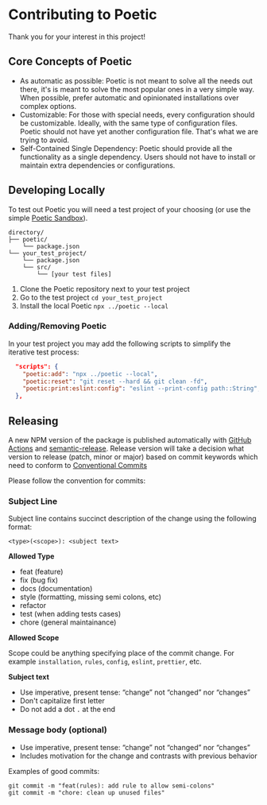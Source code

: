 # Contributing to Poetic

Thank you for your interest in this project!

## Core Concepts of Poetic

- As automatic as possible: Poetic is not meant to solve all the needs out there, it's is meant to solve the most popular ones in a very simple way. When possible, prefer automatic and opinionated installations over complex options.
- Customizable: For those with special needs, every configuration should be customizable. Ideally, with the same type of configuration files. Poetic should not have yet another configuration file. That's what we are trying to avoid.
- Self-Contained Single Dependency: Poetic should provide all the functionality as a single dependency. Users should not have to install or maintain extra dependencies or configurations.

## Developing Locally

To test out Poetic you will need a test project of your choosing (or use the simple [Poetic Sandbox](https://github.com/arianacosta/poetic-sandbox)).

```shell
directory/
├── poetic/
    └── package.json
└── your_test_project/
    └── package.json
    └── src/
        └── [your test files]
```

1. Clone the Poetic repository next to your test project
2. Go to the test project `cd your_test_project`
3. Install the local Poetic `npx ../poetic --local`

### Adding/Removing Poetic

In your test project you may add the following scripts to simplify the iterative test process:

```json
  "scripts": {
    "poetic:add": "npx ../poetic --local",
    "poetic:reset": "git reset --hard && git clean -fd",
    "poetic:print:eslint:config": "eslint --print-config path::String",
  },
```

## Releasing

A new NPM version of the package is published automatically with [GitHub Actions](https://github.com/features/actions) and [semantic-release](https://github.com/semantic-release/semantic-release). Release version will take a decision what version to release (patch, minor or major) based on commit keywords which need to conform to [Conventional Commits](https://www.conventionalcommits.org/en/v1.0.0-beta.2/)

Please follow the convention for commits:

### Subject Line

Subject line contains succinct description of the change using the following format:

```
<type>(<scope>): <subject text>
```

**Allowed Type**

- feat (feature)
- fix (bug fix)
- docs (documentation)
- style (formatting, missing semi colons, etc)
- refactor
- test (when adding tests cases)
- chore (general maintainance)

**Allowed Scope**

Scope could be anything specifying place of the commit change. For example `installation`, `rules`, `config`, `eslint`, `prettier`, etc.

**Subject text**

- Use imperative, present tense: “change” not “changed” nor “changes”
- Don't capitalize first letter
- Do not add a dot `.` at the end

### Message body (optional)

- Use imperative, present tense: “change” not “changed” nor “changes”
- Includes motivation for the change and contrasts with previous behavior

Examples of good commits:

```shell
git commit -m "feat(rules): add rule to allow semi-colons"
git commit -m "chore: clean up unused files"
```
